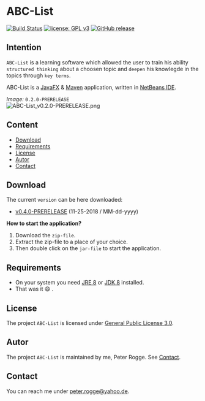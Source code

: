 ABC-List
===

[![Build Status](https://travis-ci.org/Naoghuman/app-abc-list.svg?branch=master)](https://travis-ci.org/Naoghuman/app-abc-list)
[![license: GPL v3](https://img.shields.io/badge/License-GPL%20v3-blue.svg)](https://www.gnu.org/licenses/gpl-3.0)
[![GitHub release](https://img.shields.io/github/release/Naoghuman/app-abc-list.svg)](https://github.com/Naoghuman/app-abc-list/releases)


Intention
---

`ABC-List` is a learning software which allowed the user to train his ability 
`structured thinking` about a choosen topic and `deepen` his knowlegde in the 
topics through `key terms`.

ABC-List is a [JavaFX] & [Maven] application, written in [NetBeans IDE].

_Image:_ `0.2.0-PRERELEASE`  
![ABC-List_v0.2.0-PRERELEASE.png][ABC-List_v0.2.0-PRERELEASE]



Content
---

* [Download](#Download)
* [Requirements](#Requirements)
* [License](#License)
* [Autor](#Autor)
* [Contact](#Contact)



Download<a name="Download" />
---

The current `version` can be here downloaded:
* [v0.4.0-PRERELEASE]  (11-25-2018 / MM-dd-yyyy)

__How to start the application?__
1. Download the `zip-file`. 
2. Extract the zip-file to a place of your choice.
3. Then double click on the `jar-file` to start the application.



Requirements<a name="Requirements" />
---

* On your system you need [JRE 8] or [JDK 8] installed.
* That was it :smile: .



License<a name="License" />
---

The project `ABC-List` is licensed under [General Public License 3.0].



Autor<a name="Autor" />
---

The project `ABC-List` is maintained by me, Peter Rogge. See [Contact](#Contact).



Contact<a name="Contact" />
---

You can reach me under <peter.rogge@yahoo.de>.



[//]: # (Images)
[ABC-List_v0.2.0-PRERELEASE]:https://cloud.githubusercontent.com/assets/8161815/22865561/f80e086a-f166-11e6-9cce-0b5f7d57832e.png



[//]: # (Links)
[JavaFX]:http://docs.oracle.com/javase/8/javase-clienttechnologies.htm
[JDK 8]:http://www.oracle.com/technetwork/java/javase/downloads/jdk8-downloads-2133151.html
[JRE 8]:http://www.oracle.com/technetwork/java/javase/downloads/jre8-downloads-2133155.html
[General Public License 3.0]:http://www.gnu.org/licenses/gpl-3.0.en.html
[Maven]:http://maven.apache.org/
[NetBeans IDE]:https://netbeans.org/
[v0.4.0-PRERELEASE]:https://github.com/Naoghuman/ABC-List/releases/tag/v0.4.0-PRERELEASE
